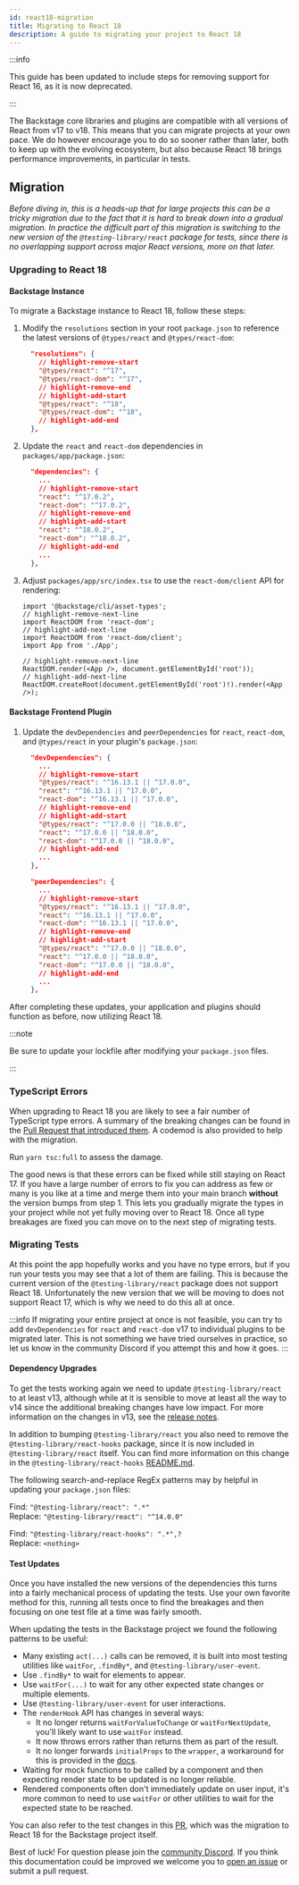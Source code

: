 ```yaml
---
id: react18-migration
title: Migrating to React 18
description: A guide to migrating your project to React 18
---
```


:::info

This guide has been updated to include steps for removing support for React 16, as it is now deprecated.

:::

The Backstage core libraries and plugins are compatible with all versions of React from v17 to v18. This means that you can migrate projects at your own pace. We do however encourage you to do so sooner rather than later, both to keep up with the evolving ecosystem, but also because React 18 brings performance improvements, in particular in tests.

## Migration

_Before diving in, this is a heads-up that for large projects this can be a tricky migration due to the fact that it is hard to break down into a gradual migration. In practice the difficult part of this migration is switching to the new version of the `@testing-library/react` package for tests, since there is no overlapping support across major React versions, more on that later._

### Upgrading to React 18

#### Backstage Instance

To migrate a Backstage instance to React 18, follow these steps:

1. Modify the `resolutions` section in your root `package.json` to reference the latest versions of `@types/react` and `@types/react-dom`:

   ```json title="package.json"
     "resolutions": {
       // highlight-remove-start
       "@types/react": "^17",
       "@types/react-dom": "^17",
       // highlight-remove-end
       // highlight-add-start
       "@types/react": "^18",
       "@types/react-dom": "^18",
       // highlight-add-end
     },
   ```

2. Update the `react` and `react-dom` dependencies in `packages/app/package.json`:

   ```json title="packages/app/package.json"
     "dependencies": {
       ...
       // highlight-remove-start
       "react": "^17.0.2",
       "react-dom": "^17.0.2",
       // highlight-remove-end
       // highlight-add-start
       "react": "^18.0.2",
       "react-dom": "^18.0.2",
       // highlight-add-end
       ...
     },
   ```

3. Adjust `packages/app/src/index.tsx` to use the `react-dom/client` API for rendering:

   ```tsx title="packages/app/src/index.tsx"
   import '@backstage/cli/asset-types';
   // highlight-remove-next-line
   import ReactDOM from 'react-dom';
   // highlight-add-next-line
   import ReactDOM from 'react-dom/client';
   import App from './App';

   // highlight-remove-next-line
   ReactDOM.render(<App />, document.getElementById('root'));
   // highlight-add-next-line
   ReactDOM.createRoot(document.getElementById('root')!).render(<App />);
   ```

#### Backstage Frontend Plugin

1. Update the `devDependencies` and `peerDependencies` for `react`, `react-dom`, and `@types/react` in your plugin's `package.json`:

   ```json title="plugins/<plugin-name>/package.json"
     "devDependencies": {
       ...
       // highlight-remove-start
       "@types/react": "^16.13.1 || ^17.0.0",
       "react": "^16.13.1 || ^17.0.0",
       "react-dom": "^16.13.1 || ^17.0.0",
       // highlight-remove-end
       // highlight-add-start
       "@types/react": "^17.0.0 || ^18.0.0",
       "react": "^17.0.0 || ^18.0.0",
       "react-dom": "^17.0.0 || ^18.0.0",
       // highlight-add-end
       ...
     },
   ```

   ```json title="plugins/<plugin-name>/package.json"
     "peerDependencies": {
       ...
       // highlight-remove-start
       "@types/react": "^16.13.1 || ^17.0.0",
       "react": "^16.13.1 || ^17.0.0",
       "react-dom": "^16.13.1 || ^17.0.0",
       // highlight-remove-end
       // highlight-add-start
       "@types/react": "^17.0.0 || ^18.0.0",
       "react": "^17.0.0 || ^18.0.0",
       "react-dom": "^17.0.0 || ^18.0.0",
       // highlight-add-end
       ...
     },
   ```

After completing these updates, your application and plugins should function as before, now utilizing React 18.

:::note

Be sure to update your lockfile after modifying your `package.json` files.

:::

### TypeScript Errors

When upgrading to React 18 you are likely to see a fair number of TypeScript type errors. A summary of the breaking changes can be found in the [Pull Request that introduced them](https://github.com/DefinitelyTyped/DefinitelyTyped/pull/56210). A codemod is also provided to help with the migration.

Run `yarn tsc:full` to assess the damage.

The good news is that these errors can be fixed while still staying on React 17. If you have a large number of errors to fix you can address as few or many is you like at a time and merge them into your main branch **without** the version bumps from step 1. This lets you gradually migrate the types in your project while not yet fully moving over to React 18. Once all type breakages are fixed you can move on to the next step of migrating tests.

### Migrating Tests

At this point the app hopefully works and you have no type errors, but if you run your tests you may see that a lot of them are failing. This is because the current version of the `@testing-library/react` package does not support React 18. Unfortunately the new version that we will be moving to does not support React 17, which is why we need to do this all at once.

:::info
If migrating your entire project at once is not feasible, you can try to add `devDependencies` for `react` and `react-dom` v17 to individual plugins to be migrated later. This is not something we have tried ourselves in practice, so let us know in the community Discord if you attempt this and how it goes.
:::

#### Dependency Upgrades

To get the tests working again we need to update `@testing-library/react` to at least v13, although while at it is sensible to move at least all the way to v14 since the additional breaking changes have low impact. For more information on the changes in v13, see the [release notes](https://github.com/testing-library/react-testing-library/releases/tag/v13.0.0).

In addition to bumping `@testing-library/react` you also need to remove the `@testing-library/react-hooks` package, since it is now included in `@testing-library/react` itself. You can find more information on this change in the `@testing-library/react-hooks` [README.md](https://github.com/testing-library/react-hooks-testing-library?tab=readme-ov-file#a-note-about-react-18-support).

The following search-and-replace RegEx patterns may by helpful in updating your `package.json` files:

Find: `"@testing-library/react": ".*"`<br>
Replace: `"@testing-library/react": "^14.0.0"`

Find: `"@testing-library/react-hooks": ".*",?`<br>
Replace: `<nothing>`

#### Test Updates

Once you have installed the new versions of the dependencies this turns into a fairly mechanical process of updating the tests. Use your own favorite method for this, running all tests once to find the breakages and then focusing on one test file at a time was fairly smooth.

When updating the tests in the Backstage project we found the following patterns to be useful:

- Many existing `act(...)` calls can be removed, it is built into most testing utilities like `waitFor`, `.findBy*`, and `@testing-library/user-event`.
- Use `.findBy*` to wait for elements to appear.
- Use `waitFor(...)` to wait for any other expected state changes or multiple elements.
- Use `@testing-library/user-event` for user interactions.
- The `renderHook` API has changes in several ways:
  - It no longer returns `waitForValueToChange` or `waitForNextUpdate`, you'll likely want to use `waitFor` instead.
  - It now throws errors rather than returns them as part of the result.
  - It no longer forwards `initialProps` to the `wrapper`, a workaround for this is provided in the [docs](https://testing-library.com/docs/react-testing-library/api/#renderhook-options-initialprops).
- Waiting for mock functions to be called by a component and then expecting render state to be updated is no longer reliable.
- Rendered components often don't immediately update on user input, it's more common to need to use `waitFor` or other utilities to wait for the expected state to be reached.

You can also refer to the test changes in this [PR](https://github.com/backstage/backstage/pull/20598/files?file-filters%5B%5D=.ts&file-filters%5B%5D=.tsx), which was the migration to React 18 for the Backstage project itself.

Best of luck! For question please join the [community Discord](https://discord.gg/backstage-687207715902193673). If you think this documentation could be improved we welcome you to [open an issue](https://github.com/backstage/backstage/issues/new/choose) or submit a pull request.
